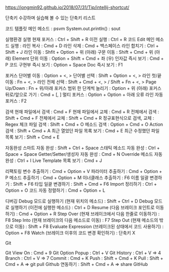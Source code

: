 https://jongmin92.github.io/2018/07/31/Tip/intellij-shortcut/

단축키
수강하며 실습해 볼 수 있는 단축키 리스트

코드 템플릿
메인 메소드 : psvm
System.out.println() : sout

실행환경 실행
현재 포커스 : Ctrl + Shift + R
이전 실행 : Ctrl + R
코드 Edit
메인 메소드 실행 :
라인 복사 : Cmd + D
라인 삭제 : Cmd + 백스페이스
라인 합치기 : Ctrl + Shift + J
라인 이동 : Shfit + Option + 위 (아래)
구문 이동 : Shift + Cmd + 위 (아래)
Element 단위 이동 : Option + Shift + Cmd + 좌 (우)
인자값 즉시 보기 : Cmd + P
코드 구현부 즉시 보기 : Option + Space
Doc 즉시 보기 : F1

포커스
단어별 이동 : Option + <, >
단어별 선택 : Shift + Option + <, >
라인 첫/끝 이동 : Fn + <, >
라인 전체 선택 : Shift + Cmd + <, > / Shift + Fn + <, >
Page Up/Down : Fn + 위/아래
포커스 범위 한 단계씩 늘리기 : Option + 위 (아래)
포커스 뒤로/앞으로 가기 : Cmd + [, ]
멀티 포커스 : Option + Option + 아래
오류 라인 자동 포커스 : F2

검색
현재 파일에서 검색 : Cmd + F
현재 파일에서 교체 : Cmd + R
전체에서 검색 : Shift + Cmd + F
전체에서 교체 : Shift + Cmd + R
정규표현식으로 검색, 교체 : Regex 체크
파일 검색 : Shift + Cmd + O
메소드 검색 : Option + Cmd + O
Action 검색 : Shift + Cmd + A
최근 열었던 파일 목록 보기 : Cmd + E
최근 수정했던 파일 목록 보기 : Shift + Cmd + E

자동완성
스마트 자동 완성 : Shift + Ctrl + Space
스태틱 메소드 자동 완성 : Ctrl + Space + Space
Getter/Setter/생성자 자동 완성 : Cmd + N
Override 메소드 자동완성 : Ctrl + I
Live Template 목록 보기 : Cmd + J

리팩토링
변수 추출하기 : Cmd + Option + V
파라미터 추출하기 : Cmd + Option + P
메소드 추출하기 : Cmd + Option + M
이너클래스 추출하기 : F6
이름 일괄 변경하기 : Shift + F6
타입 일괄 변경하기 : Shift + Cmd + F6
Import 정리하기 : Ctrl + Option + O
코드 자동 정렬하기 : Cmd + Option + L

디버깅
Debug 모드로 실행하기 (현재 위치의 메소드) : Shift + Ctrl + D
Debug 모드로 실행하기 (이전에 실행한 메소드) : Ctrl + D
Resume (다음 브레이크 포인트로 이동하기) : Cmd + Option + R
Step Over (현재 브레이크에서 다음 한줄로 이동하기) : F8
Step Into (현재 브레이크의 다음 메소드로 이동) : F7
Step Out (현재 메소드의 밖으로 이동) : Shift + F8
Evaluate Expression (브레이크된 상태에서 코드 사용하기) : Option + F8
Watch (브레이크 이후의 코드 변경 확인하기) : 단축키 X

Git

Git View On : Cmd + 9
Git Option Popup : Ctrl + V
Git History : Ctrl + V => 4
Branch : Ctrl + V => 7
Commit : Cmd + K
Push : Shift + Cmd + K
Pull : Shift + Cmd + A => git pull
Github 연동하기 : Shift + Cmd + A => share GitHub
